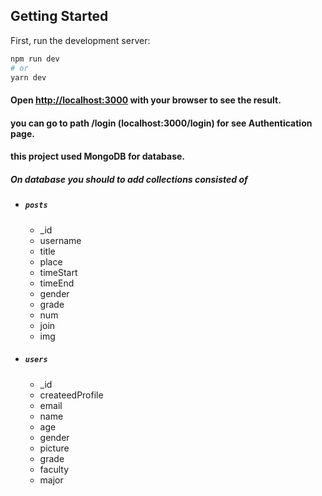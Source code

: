 ## Getting Started

First, run the development server:

```bash
npm run dev
# or
yarn dev
```

#### Open [http://localhost:3000](http://localhost:3000) with your browser to see the result.

#### you can go to path /login (localhost:3000/login) for see Authentication page.
#### this project used MongoDB for database.
##### On database you should to add collections consisted of
- ##### `posts`
  - _id
  - username
  - title
  - place
  - timeStart
  - timeEnd
  - gender
  - grade
  - num
  - join
  - img
- ##### `users`
  - _id
  - createedProfile
  - email
  - name
  - age
  - gender
  - picture
  - grade
  - faculty
  - major
